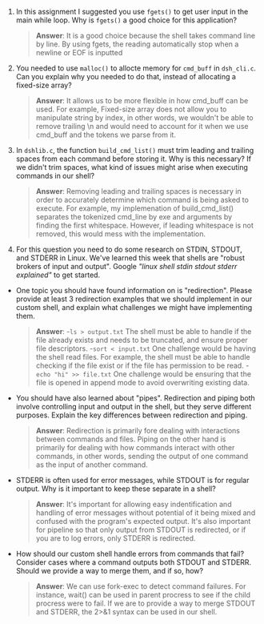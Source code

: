 1. In this assignment I suggested you use `fgets()` to get user input in the main while loop. Why is `fgets()` a good choice for this application?

    > **Answer**:  It is a good choice because the shell takes command line by line. By using fgets, the reading automatically stop when a newline or EOF is inputted

2. You needed to use `malloc()` to allocte memory for `cmd_buff` in `dsh_cli.c`. Can you explain why you needed to do that, instead of allocating a fixed-size array?

    > **Answer**:  It allows us to be more flexible in how cmd_buff can be used. For example, Fixed-size array does not allow you to manipulate string by index, in other words, we wouldn't be able to remove trailing \n and would need to account for it when we use cmd_buff and the tokens we parse from it.


3. In `dshlib.c`, the function `build_cmd_list()` must trim leading and trailing spaces from each command before storing it. Why is this necessary? If we didn't trim spaces, what kind of issues might arise when executing commands in our shell?

    > **Answer**:  Removing leading and trailing spaces is necessary in order to accurately determine which command is being asked to execute. For example, my implemenation of build_cmd_list() separates the tokenized cmd_line by exe and arguments by finding the first whitespace. However, if leading whitespace is not removed, this would mess with the implementation.

4. For this question you need to do some research on STDIN, STDOUT, and STDERR in Linux. We've learned this week that shells are "robust brokers of input and output". Google _"linux shell stdin stdout stderr explained"_ to get started.

- One topic you should have found information on is "redirection". Please provide at least 3 redirection examples that we should implement in our custom shell, and explain what challenges we might have implementing them.

    > **Answer**: 
     -`ls > output.txt` The shell must be able to handle if the file already exists and needs to be truncated, and ensure proper file descriptors.
     -`sort < input.txt` One challenge would be having the shell read files. For example, the shell must be able to handle checking if the file exist or if the file has permission to be read.
     -`echo "hi" >> file.txt` One challenge would be ensuring that the file is opened in append mode to avoid overwriting existing data.

- You should have also learned about "pipes". Redirection and piping both involve controlling input and output in the shell, but they serve different purposes. Explain the key differences between redirection and piping.

    > **Answer**:  Redirection is primarily fore dealing with interactions between commands and files. Piping on the other hand is primarily for dealing with how commands interact with other commands, in other words, sending the output of one command as the input of another command.

- STDERR is often used for error messages, while STDOUT is for regular output. Why is it important to keep these separate in a shell?

    > **Answer**:  It's important for allowing easy indentification and handling of error messages without potential of it being mixed and confused with the program's expected output. It's also important for pipeline so that only output from STDOUT is redirected, or if you are to log errors, only STDERR is redirected.

- How should our custom shell handle errors from commands that fail? Consider cases where a command outputs both STDOUT and STDERR. Should we provide a way to merge them, and if so, how?

    > **Answer**:  We can use fork-exec to detect command failures. For instance, wait() can be used in parent procress to see if the child procress were to fail. If we are to provide a way to merge STDOUT and STDERR, the 2>&1 syntax can be used in our shell.